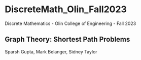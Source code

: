 # DiscreteMath_Olin_Fall2023

Discrete Mathematics - Olin College of Engineering - Fall 2023

## Graph Theory: Shortest Path Problems
Sparsh Gupta, Mark Belanger, Sidney Taylor
